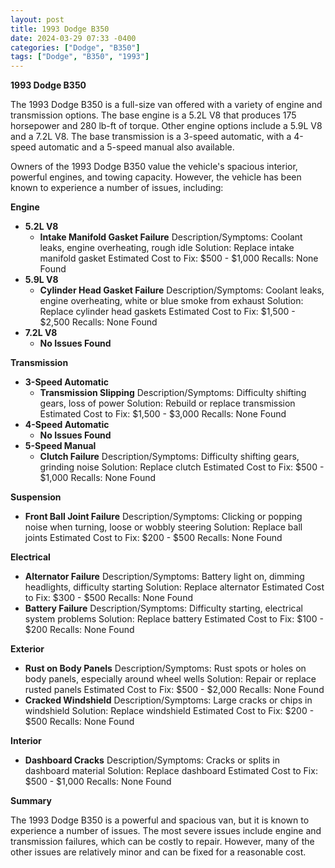 ```yaml
---
layout: post
title: 1993 Dodge B350
date: 2024-03-29 07:33 -0400
categories: ["Dodge", "B350"]
tags: ["Dodge", "B350", "1993"]
---
```

**1993 Dodge B350**

The 1993 Dodge B350 is a full-size van offered with a variety of engine and transmission options. The base engine is a 5.2L V8 that produces 175 horsepower and 280 lb-ft of torque. Other engine options include a 5.9L V8 and a 7.2L V8. The base transmission is a 3-speed automatic, with a 4-speed automatic and a 5-speed manual also available.

Owners of the 1993 Dodge B350 value the vehicle's spacious interior, powerful engines, and towing capacity. However, the vehicle has been known to experience a number of issues, including:

**Engine**

* **5.2L V8**
    * **Intake Manifold Gasket Failure**
    Description/Symptoms: Coolant leaks, engine overheating, rough idle
    Solution: Replace intake manifold gasket
    Estimated Cost to Fix: $500 - $1,000
    Recalls: None Found
* **5.9L V8**
    * **Cylinder Head Gasket Failure**
    Description/Symptoms: Coolant leaks, engine overheating, white or blue smoke from exhaust
    Solution: Replace cylinder head gaskets
    Estimated Cost to Fix: $1,500 - $2,500
    Recalls: None Found
* **7.2L V8**
    * **No Issues Found**

**Transmission**

* **3-Speed Automatic**
    * **Transmission Slipping**
    Description/Symptoms: Difficulty shifting gears, loss of power
    Solution: Rebuild or replace transmission
    Estimated Cost to Fix: $1,500 - $3,000
    Recalls: None Found
* **4-Speed Automatic**
    * **No Issues Found**
* **5-Speed Manual**
    * **Clutch Failure**
    Description/Symptoms: Difficulty shifting gears, grinding noise
    Solution: Replace clutch
    Estimated Cost to Fix: $500 - $1,000
    Recalls: None Found

**Suspension**

* **Front Ball Joint Failure**
    Description/Symptoms: Clicking or popping noise when turning, loose or wobbly steering
    Solution: Replace ball joints
    Estimated Cost to Fix: $200 - $500
    Recalls: None Found

**Electrical**

* **Alternator Failure**
    Description/Symptoms: Battery light on, dimming headlights, difficulty starting
    Solution: Replace alternator
    Estimated Cost to Fix: $300 - $500
    Recalls: None Found
* **Battery Failure**
    Description/Symptoms: Difficulty starting, electrical system problems
    Solution: Replace battery
    Estimated Cost to Fix: $100 - $200
    Recalls: None Found

**Exterior**

* **Rust on Body Panels**
    Description/Symptoms: Rust spots or holes on body panels, especially around wheel wells
    Solution: Repair or replace rusted panels
    Estimated Cost to Fix: $500 - $2,000
    Recalls: None Found
* **Cracked Windshield**
    Description/Symptoms: Large cracks or chips in windshield
    Solution: Replace windshield
    Estimated Cost to Fix: $200 - $500
    Recalls: None Found

**Interior**

* **Dashboard Cracks**
    Description/Symptoms: Cracks or splits in dashboard material
    Solution: Replace dashboard
    Estimated Cost to Fix: $500 - $1,000
    Recalls: None Found

**Summary**

The 1993 Dodge B350 is a powerful and spacious van, but it is known to experience a number of issues. The most severe issues include engine and transmission failures, which can be costly to repair. However, many of the other issues are relatively minor and can be fixed for a reasonable cost.
